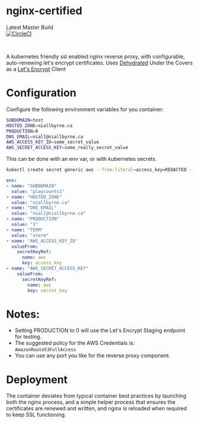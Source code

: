 # nginx-certified

Latest Master Build<br>
[![CircleCI](https://circleci.com/gh/niall-byrne/nginx-certified/tree/master.svg?style=svg)](https://circleci.com/gh/niall-byrne/goog-playcounts/tree/master)

<br>

A kubernetes friendly ssl enabled nginx reverse proxy, with configurable, auto-renewing let's encrypt certificates. 
Uses [Dehydrated](https://github.com/lukas2511/dehydrated) Under the Covers as a [Let's Encrypt](https://letsencrypt.org/) Client

# Configuration

Configure the following environment variables for you container:

```bash
SUBDOMAIN=test
HOSTED_ZONE=niallbyrne.ca
PRODUCTION=0
DNS_EMAIL=niall@niallbyrne.ca
AWS_ACCESS_KEY_ID=some_secret_value
AWS_SECRET_ACCESS_KEY=some_really_secret_value
```

This can be done with an env var, or with kubernetes secrets.

```bash
kubectl create secret generic aws --from-literal=access_key=REDACTED --from-literal=secret_key=REDACTED
```

```yaml
env:
- name: "SUBDOMAIN"
  value: "playcounts1"
- name: "HOSTED_ZONE"
  value: "niallbyrne.ca"
- name: "DNS_EMAIL"
  value: "niall@niallbyrne.ca"
- name: "PRODUCTION"
  value: "1"
- name: "TERM"
  value: "xterm"
- name: "AWS_ACCESS_KEY_ID"
  valueFrom:
    secretKeyRef:
      name: aws
      key: access_key
- name: "AWS_SECRET_ACCESS_KEY"
    valueFrom:
      secretKeyRef:
        name: aws
        key: secret_key
```




# Notes:

- Setting PRODUCTION to 0 will use the Let's Encrypt Staging endpoint for testing.
- The suggested policy for the AWS Credentials is: ```AmazonRoute53FullAccess```
- You can use any port you like for the reverse proxy component. 


# Deployment

The container deviates from typical container best practices by launching both the nginx process, and a simple helper process that ensures the certificates are renewed and written, and nginx is reloaded when required to keep SSL functioning.



